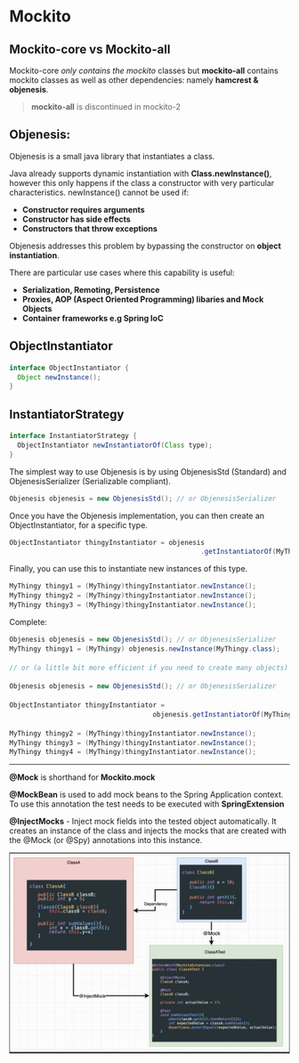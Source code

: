 # Mockito

## Mockito-core vs Mockito-all

Mockito-core *only contains the mockito* classes but **mockito-all** contains mockito classes as well as other dependencies: namely **hamcrest & objenesis**.


> **mockito-all** is discontinued in mockito-2

## Objenesis:

Objenesis is a small java library that instantiates a class.

Java already supports dynamic instantiation with **Class.newInstance()**, however this only happens if the class a constructor with very particular characteristics. newInstance() cannot be used if:

* **Constructor requires arguments**
* **Constructor has side effects**
* **Constructors that throw exceptions**

Objenesis addresses this problem by bypassing the constructor on **object instantiation**.

There are particular use cases where this capability is useful:

* **Serialization, Remoting, Persistence**
* **Proxies, AOP (Aspect Oriented Programming) libaries and Mock Objects**
* **Container frameworks e.g Spring IoC**

## ObjectInstantiator

```java
interface ObjectInstantiator {
  Object newInstance();
}
```

## InstantiatorStrategy

```java
interface InstantiatorStrategy {
  ObjectInstantiator newInstantiatorOf(Class type);
}
```

The simplest way to use Objenesis is by using ObjenesisStd (Standard) and ObjenesisSerializer (Serializable compliant).

```java
Objenesis objenesis = new ObjenesisStd(); // or ObjenesisSerializer
```

Once you have the Objenesis implementation, you can then create an ObjectInstantiator, for a specific type.

```java
ObjectInstantiator thingyInstantiator = objenesis
                                                .getInstantiatorOf(MyThingy.class);
```

Finally, you can use this to instantiate new instances of this type.

```java
MyThingy thingy1 = (MyThingy)thingyInstantiator.newInstance();
MyThingy thingy2 = (MyThingy)thingyInstantiator.newInstance();
MyThingy thingy3 = (MyThingy)thingyInstantiator.newInstance();
```

Complete:

```java
Objenesis objenesis = new ObjenesisStd(); // or ObjenesisSerializer
MyThingy thingy1 = (MyThingy) objenesis.newInstance(MyThingy.class);

// or (a little bit more efficient if you need to create many objects)

Objenesis objenesis = new ObjenesisStd(); // or ObjenesisSerializer

ObjectInstantiator thingyInstantiator = 
                                    objenesis.getInstantiatorOf(MyThingy.class);

MyThingy thingy2 = (MyThingy)thingyInstantiator.newInstance();
MyThingy thingy3 = (MyThingy)thingyInstantiator.newInstance();
MyThingy thingy4 = (MyThingy)thingyInstantiator.newInstance();
```

- - - 

**@Mock** is shorthand for **Mockito.mock**

**@MockBean** is used to add mock beans to the Spring Application context. To use this annotation the test needs to be executed with **SpringExtension**

**@InjectMocks** - Inject mock fields into the tested object automatically. It creates an instance of the class and injects the mocks that are created with the @Mock (or @Spy) annotations into this instance.

![@InjectMocks Demonstration](../../media/inject-mocks.png)


